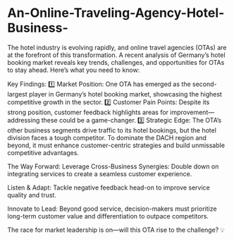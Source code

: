 # An-Online-Traveling-Agency-Hotel-Business-

The hotel industry is evolving rapidly, and online travel agencies (OTAs) are at the forefront of this transformation. A recent analysis of Germany’s hotel booking market reveals key trends, challenges, and opportunities for OTAs to stay ahead. Here’s what you need to know:

Key Findings:
1️⃣ Market Position: One OTA has emerged as the second-largest player in Germany’s hotel booking market, showcasing the highest competitive growth in the sector.
2️⃣ Customer Pain Points: Despite its strong position, customer feedback highlights areas for improvement—addressing these could be a game-changer.
3️⃣ Strategic Edge: The OTA’s other business segments drive traffic to its hotel bookings, but the hotel division faces a tough competitor. To dominate the DACH region and beyond, it must enhance customer-centric strategies and build unmissable competitive advantages.

The Way Forward:
Leverage Cross-Business Synergies: Double down on integrating services to create a seamless customer experience.

Listen & Adapt: Tackle negative feedback head-on to improve service quality and trust.

Innovate to Lead: Beyond good service, decision-makers must prioritize long-term customer value and differentiation to outpace competitors.

The race for market leadership is on—will this OTA rise to the challenge? 💡
